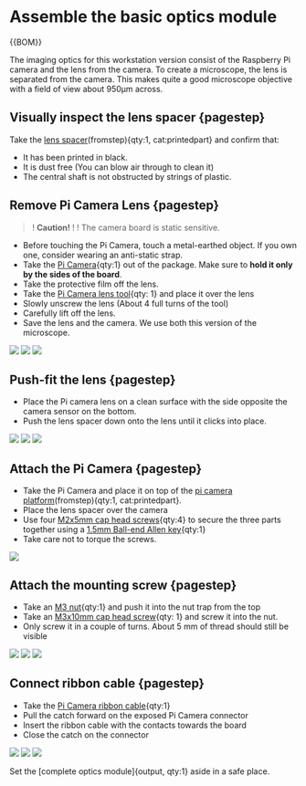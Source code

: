 # Assemble the basic optics module

{{BOM}}

[M3 nut]: parts/mech/m3_nut.md "{cat:mechanic}"
[M2x5mm cap head screw]: parts/mech/m2x5_screw.md "{cat:mechanic}"
[M3x10mm cap head screw]: parts/mech/m3x10_screw.md "{cat:mechanic}"
[Raspberry Pi Camera Module v2]: parts/elect/rpi-camera-v2.md "{cat:electronic}"
[Pi camera ribbon cable]: parts/elect/rpi-camera-ribbon-cable.md "{cat:electronic}"
[1.5mm Ball-end Allen key]: parts/tools/1.5mmBallEndAllenKey.md "{cat:tool}"
[Pi Camera lens tool]: parts/tools/pi_camera_lens_tool.md "{cat:tool, note: 'This should come with the Raspberry Pi Camera Module. If it is missing, you can 3D print a workaround lens remover.'}"
[Lens spacer]: models/lens-spacer.stl "{previewpage}"
[Pi Camera platform]: models/camera-platform.stl "{previewpage}"


The imaging optics for this workstation version consist of the Raspberry Pi camera and the lens from the camera. To create a microscope, the lens is separated from the camera. This makes quite a good microscope objective with a field of view about 950μm across.

## Visually inspect the lens spacer {pagestep}

Take the [lens spacer][Lens spacer](fromstep){qty:1, cat:printedpart} and confirm that:

* It has been printed in black.
* It is dust free (You can blow air through to clean it)
* The central shaft is not obstructed by strings of plastic.

## Remove Pi Camera Lens {pagestep}

>! **Caution!**
>!
>! The camera board is static sensitive.

* Before touching the Pi Camera, touch a metal-earthed object. If you own one, consider wearing an anti-static strap.
* Take the [Pi Camera][Raspberry Pi Camera Module v2]{qty:1} out of the package. Make sure to **hold it only by the sides of the board**.
* Take the protective film off the lens.
* Take the [Pi Camera lens tool]{qty: 1} and place it over the lens
* Slowly unscrew the lens (About 4 full turns of the tool)
* Carefully lift off the lens.
* Save the lens and the camera. We use both this version of the microscope.

![](images/picam1.png)
![](images/picam2.png)
![](images/picam3.png)

## Push-fit the lens {pagestep}

* Place the Pi camera lens on a clean surface with the side opposite the camera sensor on the bottom.
* Push the lens spacer down onto the lens until it clicks into place.

![](images/lens-holder-1.png)
![](images/lens-holder-2.png)
![](images/lens-holder-3.png)

## Attach the Pi Camera {pagestep}

* Take the Pi Camera and place it on top of the [pi camera platform][Pi Camera platform](fromstep){qty:1, cat:printedpart}.
* Place the lens spacer over the camera
* Use four [M2x5mm cap head screws][M2x5mm cap head screw]{qty:4} to secure the three parts together using a [1.5mm Ball-end Allen key]{qty:1}
* Take care not to torque the screws.

![](images/low_cost_optics_assembly_camera.png)

## Attach the mounting screw {pagestep}

* Take an [M3 nut]{qty:1} and push it into the nut trap from the top
* Take an [M3x10mm cap head screw]{qty: 1} and screw it into the nut.
* Only screw it in a couple of turns. About 5 mm of thread should still be visible

![](images/mount-screw.png)
![](images/mount-screw-1.png)
![](images/mount-screw-2.png)

## Connect ribbon cable {pagestep}

* Take the [Pi Camera ribbon cable][Pi camera ribbon cable]{qty:1}
* Pull the catch forward on the exposed Pi Camera connector
* Insert the ribbon cable with the contacts towards the board
* Close the catch on the connector

![](images/low_cost_optics_assembly_ribbon.jpg)
![](images/low_cost_optics_assembly_ribbon_1.jpg)
![](images/low_cost_optics_assembly_ribbon_2.jpg)

Set the [complete optics module]{output, qty:1} aside in a safe place.